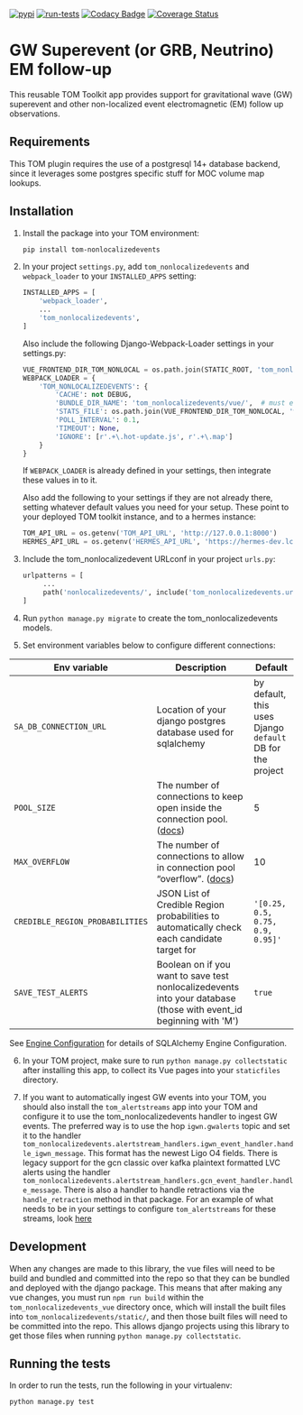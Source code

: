 [![pypi](https://img.shields.io/pypi/v/tom-nonlocalizedevents.svg)](https://pypi.python.org/pypi/tom-nonlocalizedevents)
[![run-tests](https://github.com/TOMToolkit/tom_nonlocalizedevents/actions/workflows/run-tests.yml/badge.svg)](https://github.com/TOMToolkit/tom_nonlocalizedevents/actions/workflows/run-tests.yml)
[![Codacy Badge](https://app.codacy.com/project/badge/Grade/cbcf7ce565d8450f86fff863ef061ff9)](https://www.codacy.com/gh/TOMToolkit/tom_nonlocalizedevents/dashboard?utm_source=github.com&amp;utm_medium=referral&amp;utm_content=TOMToolkit/tom_nonlocalizedevents&amp;utm_campaign=Badge_Grade)
[![Coverage Status](https://coveralls.io/repos/github/TOMToolkit/tom_nonlocalizedevents/badge.svg?branch=main)](https://coveralls.io/github/TOMToolkit/tom_nonlocalizedevents?branch=main)

# GW Superevent (or GRB, Neutrino) EM follow-up

This reusable TOM Toolkit app provides support for gravitational wave (GW) superevent
and other non-localized event electromagnetic (EM) follow up observations.  

## Requirements

This TOM plugin requires the use of a postgresql 14+ database backend, since it leverages some postgres specific stuff for MOC volume map lookups.

## Installation

1. Install the package into your TOM environment:
    ```bash
    pip install tom-nonlocalizedevents
   ```

2. In your project `settings.py`, add `tom_nonlocalizedevents` and `webpack_loader` to your `INSTALLED_APPS` setting:

    ```python
    INSTALLED_APPS = [
        'webpack_loader',
        ...
        'tom_nonlocalizedevents',
    ]
    ```
    
    Also include the following Django-Webpack-Loader settings in your settings.py:

    ```python
    VUE_FRONTEND_DIR_TOM_NONLOCAL = os.path.join(STATIC_ROOT, 'tom_nonlocalizedevents/vue')
    WEBPACK_LOADER = {
        'TOM_NONLOCALIZEDEVENTS': {
            'CACHE': not DEBUG,
            'BUNDLE_DIR_NAME': 'tom_nonlocalizedevents/vue/',  # must end with slash
            'STATS_FILE': os.path.join(VUE_FRONTEND_DIR_TOM_NONLOCAL, 'webpack-stats.json'),
            'POLL_INTERVAL': 0.1,
            'TIMEOUT': None,
            'IGNORE': [r'.+\.hot-update.js', r'.+\.map']
        }
    }
    ```

    If `WEBPACK_LOADER` is already defined in your settings, then integrate these values in to it.

    Also add the following to your settings if they are not already there, setting whatever default values you need for your setup. These point to your deployed TOM toolkit instance, and to a hermes instance:
    ```python
    TOM_API_URL = os.getenv('TOM_API_URL', 'http://127.0.0.1:8000')
    HERMES_API_URL = os.getenv('HERMES_API_URL', 'https://hermes-dev.lco.global')

    ```

3. Include the tom_nonlocalizedevent URLconf in your project `urls.py`:
   ```python
   urlpatterns = [
        ...
        path('nonlocalizedevents/', include('tom_nonlocalizedevents.urls', namespace='nonlocalizedevents')),
   ]
   ```

4. Run ``python manage.py migrate`` to create the tom_nonlocalizedevents models.

5. Set environment variables below to configure different connections:

| Env variable | Description | Default |
| ------------ | ----------- | ------- |
| `SA_DB_CONNECTION_URL` | Location of your django postgres database used for sqlalchemy | by default, this uses Django `default` DB for the project |
| `POOL_SIZE` | The number of connections to keep open inside the connection pool. ([docs](https://docs.sqlalchemy.org/en/20/core/engines.html#sqlalchemy.create_engine.params.pool_size)) | 5 |
| `MAX_OVERFLOW` | The number of connections to allow in connection pool “overflow”. ([docs](https://docs.sqlalchemy.org/en/20/core/engines.html#sqlalchemy.create_engine.params.max_overflow)) | 10 |
| `CREDIBLE_REGION_PROBABILITIES` | JSON List of Credible Region probabilities to automatically check each candidate target for | `'[0.25, 0.5, 0.75, 0.9, 0.95]'` |
| `SAVE_TEST_ALERTS` | Boolean on if you want to save test nonlocalizedevents into your database (those with event_id beginning with 'M') | `true` |

See [Engine Configuration](https://docs.sqlalchemy.org/en/20/core/engines.html#sqlalchemy.create_engine) for
details of SQLAlchemy Engine Configuration.

6. In your TOM project, make sure to run `python manage.py collectstatic` after installing this app, to collect its Vue pages into your `staticfiles` directory.

7. If you want to automatically ingest GW events into your TOM, you should also install the `tom_alertstreams` app into your TOM and configure it to use the tom_nonlocalizedevents handler to ingest GW events. The preferred way is to use the hop `igwn.gwalerts` topic and set it to the handler `tom_nonlocalizedevents.alertstream_handlers.igwn_event_handler.handle_igwn_message`. This format has the newest Ligo O4 fields. There is legacy support for the gcn classic over kafka plaintext formatted LVC alerts using the handler `tom_nonlocalizedevents.alertstream_handlers.gcn_event_handler.handle_message`. There is also a handler to handle retractions via the `handle_retraction` method in that package. For an example of what needs to be in your settings to configure `tom_alertstreams` for these streams, look [here](https://github.com/LCOGT/hermes/blob/dev/hermes_base/settings.py#L232)

## Development

When any changes are made to this library, the vue files will need to be build and bundled and committed into the repo so that they can be bundled and deployed with the django package. This means that after making any vue changes, you must run `npm run build` within the `tom_nonlocalizedevents_vue` directory once, which will install the built files into `tom_nonlocalizedevents/static/`, and then those built files will need to be committed into the repo. This allows django projects using this library to get those files when running `python manage.py collectstatic`.

## Running the tests

In order to run the tests, run the following in your virtualenv:

`python manage.py test`
